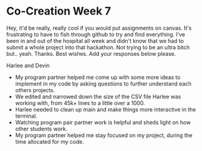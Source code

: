 # Co-Creation Week 7
Hey, it'd be really, really cool if you would put assignments on canvas. It's frustrating to have to fish through github to try and find everything. I've been in and out of the hospital all week and didn't know that we had to submit a whole project into that hackathon. Not trying to be an ultra bitch but.. yeah. Thanks. Best wishes.
Add your responses below please.

Harlee and Devin
- My program partner helped me come up with some more ideas to implement in my code by asking questions to further understand each others projects. 
- We edited and narrowed down the size of the CSV file Harlee was working with, from 45k+ lines to a little over a 1000. 
- Harlee needed to clean up main and make things more interactive in the terminal. 
- Watching program pair partner work is helpful and sheds light on how other students work. 
- My program partner helped me stay focused on my project, during the time allocated for my code.
